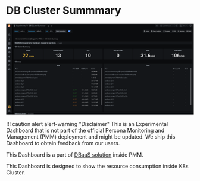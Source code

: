 # DB Cluster Summmary

![!image](../../_images/PMM_Experimental_DB_Cluster_Summary_Dashboard.png)

!!! caution alert alert-warning "Disclaimer"
    This is an Experimental Dashboard that is not part of the official Percona Monitoring and Management (PMM) deployment and might be updated. We ship this Dashboard to obtain feedback from our users.


This Dashboard is a part of [DBaaS solution](https://www.percona.com/doc/percona-monitoring-and-management/2.x/using/dbaas.html) inside PMM.

This Dashboard is designed to show the resource consumption inside K8s Cluster.
